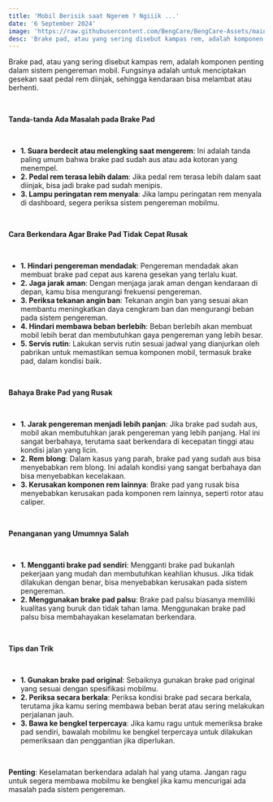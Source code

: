 ```yaml
---
title: 'Mobil Berisik saat Ngerem ? Ngiiik ...'
date: '6 September 2024'
image: 'https://raw.githubusercontent.com/BengCare/BengCare-Assets/main/articles/3/hero.png'
desc: 'Brake pad, atau yang sering disebut kampas rem, adalah komponen penting dalam sistem pengereman mobil. Fungsinya adalah untuk menciptakan gesekan saat pedal rem diinjak, sehingga kendaraan bisa melambat atau berhenti.'
---
```


Brake pad, atau yang sering disebut kampas rem, adalah komponen penting dalam sistem pengereman mobil. Fungsinya adalah untuk menciptakan gesekan saat pedal rem diinjak, sehingga kendaraan bisa melambat atau berhenti.

&nbsp;&nbsp;

**Tanda-tanda Ada Masalah pada Brake Pad**

&nbsp;&nbsp;

- **1. Suara berdecit atau melengking saat mengerem**: Ini adalah tanda paling umum bahwa brake pad sudah aus atau ada kotoran yang menempel.
- **2. Pedal rem terasa lebih dalam**: Jika pedal rem terasa lebih dalam saat diinjak, bisa jadi brake pad sudah menipis.
- **3. Lampu peringatan rem menyala**: Jika lampu peringatan rem menyala di dashboard, segera periksa sistem pengereman mobilmu.

&nbsp;&nbsp;

**Cara Berkendara Agar Brake Pad Tidak Cepat Rusak**

&nbsp;&nbsp;

- **1. Hindari pengereman mendadak**: Pengereman mendadak akan membuat brake pad cepat aus karena gesekan yang terlalu kuat.
- **2. Jaga jarak aman**: Dengan menjaga jarak aman dengan kendaraan di depan, kamu bisa mengurangi frekuensi pengereman.
- **3. Periksa tekanan angin ban**: Tekanan angin ban yang sesuai akan membantu meningkatkan daya cengkram ban dan mengurangi beban pada sistem pengereman.
- **4. Hindari membawa beban berlebih**: Beban berlebih akan membuat mobil lebih berat dan membutuhkan gaya pengereman yang lebih besar.
- **5. Servis rutin**: Lakukan servis rutin sesuai jadwal yang dianjurkan oleh pabrikan untuk memastikan semua komponen mobil, termasuk brake pad, dalam kondisi baik.

&nbsp;&nbsp;

**Bahaya Brake Pad yang Rusak**

&nbsp;&nbsp;

- **1. Jarak pengereman menjadi lebih panjan**: Jika brake pad sudah aus, mobil akan membutuhkan jarak pengereman yang lebih panjang. Hal ini sangat berbahaya, terutama saat berkendara di kecepatan tinggi atau kondisi jalan yang licin.
- **2. Rem blong**: Dalam kasus yang parah, brake pad yang sudah aus bisa menyebabkan rem blong. Ini adalah kondisi yang sangat berbahaya dan bisa menyebabkan kecelakaan.
- **3. Kerusakan komponen rem lainnya**: Brake pad yang rusak bisa menyebabkan kerusakan pada komponen rem lainnya, seperti rotor atau caliper.

&nbsp;&nbsp;

**Penanganan yang Umumnya Salah**

&nbsp;&nbsp;

- **1. Mengganti brake pad sendiri**: Mengganti brake pad bukanlah pekerjaan yang mudah dan membutuhkan keahlian khusus. Jika tidak dilakukan dengan benar, bisa menyebabkan kerusakan pada sistem pengereman.
- **2. Menggunakan brake pad palsu**: Brake pad palsu biasanya memiliki kualitas yang buruk dan tidak tahan lama. Menggunakan brake pad palsu bisa membahayakan keselamatan berkendara.

&nbsp;&nbsp;

**Tips dan Trik**

&nbsp;&nbsp;

- **1. Gunakan brake pad original**: Sebaiknya gunakan brake pad original yang sesuai dengan spesifikasi mobilmu.
- **2. Periksa secara berkala**: Periksa kondisi brake pad secara berkala, terutama jika kamu sering membawa beban berat atau sering melakukan perjalanan jauh.
- **3. Bawa ke bengkel terpercaya**: Jika kamu ragu untuk memeriksa brake pad sendiri, bawalah mobilmu ke bengkel terpercaya untuk dilakukan pemeriksaan dan penggantian jika diperlukan.

&nbsp;&nbsp;

**Penting**: Keselamatan berkendara adalah hal yang utama. Jangan ragu untuk segera membawa mobilmu ke bengkel jika kamu mencurigai ada masalah pada sistem pengereman.
